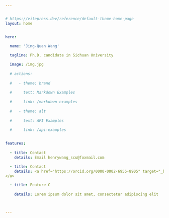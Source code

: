 ```yaml
---


# https://vitepress.dev/reference/default-theme-home-page
layout: home


hero:
  
  name: 'Jing-Quan Wang'

  tagline: Ph.D. candidate in Sichuan University

  image: /img.jpg
  
  # actions:
  
  #   - theme: brand
  
  #     text: Markdown Examples
  
  #     link: /markdown-examples
  
  #   - theme: alt
  
  #     text: API Examples
  
  #     link: /api-examples


features:
  
  - title: Contact  
    details: Email henrywang_scu@foxmail.com

  - title: Contact   
    details: <a href="https://orcid.org/0000-0002-6955-8905" target="_blank">[ORCID]</a> <a href="https://orcid.org/0000-0002-6955-8905" target="_blank">[ResearchGate]
</a>

  - title: Feature C
    
    details: Lorem ipsum dolor sit amet, consectetur adipiscing elit



---
```



